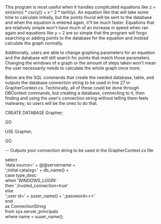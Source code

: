 This program is most useful when it handles complicated equations like z = sin(sin(x) * csc(y)) + x ^ 2 * tanh(y). An equation like that will take
some time to calculate initially, but the points found will be sent to the database and when the equation is entered again, it'll be much faster.
Equations that are relatively simple won't have much of an increase in speed when ran again and equations like y = 2 are so simple that the 
program will forgo searching or adding points to the database for the equation and instead calculate the graph normally.

Additionally, users are able to change graphing parameters for an equation and the database will still search for points that match those
parameters. Changing the windows of a graph or the amount of steps taken won't mean the user necessarily needs to calculate the whole
graph once more.

Below are the SQL commands that create the needed database, table, and outputs the database connection string to be used in line 27 in GrapherContext.cs.
Technically, all of these could be done through DBContext commands, but creating a database, connecting to it, then finding and using the user's connection
string without telling them feels malwarey, so users will be the ones to do that.

CREATE DATABASE Grapher;

GO

USE Grapher;

GO

-- Outputs your connection string to be used in the GrapherContext.cs file

select <br />
    'data source=' + @@servername + <br />
    ';initial catalog=' + db_name() + <br />
    case type_desc <br />
        when 'WINDOWS_LOGIN'  <br />
            then ';trusted_connection=true' <br />
        else <br />
            ';user id=' + suser_name() + ';password=<<YourPassword>>' <br />
    end <br />
    as ConnectionString <br />
from sys.server_principals <br />
where name = suser_name();
